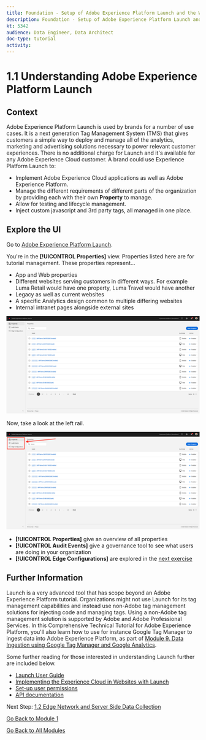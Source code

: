 ```yaml
---
title: Foundation - Setup of Adobe Experience Platform Launch and the Web SDK extension - Explaining Adobe Experience Platform Launch
description: Foundation - Setup of Adobe Experience Platform Launch and the Web SDK extension - Explaining Adobe Experience Platform Launch
kt: 5342
audience: Data Engineer, Data Architect
doc-type: tutorial
activity: 
---
```


# 1.1 Understanding Adobe Experience Platform Launch

## Context

Adobe Experience Platform Launch is used by brands for a number of use cases. It is a next generation Tag Management System (TMS) that gives customers a simple way to deploy and manage all of the analytics, marketing and advertising solutions necessary to power relevant customer experiences. There is no additional charge for Launch and it's available for any Adobe Experience Cloud customer. A brand could use Experience Platform Launch to:

- Implement Adobe Experience Cloud applications as well as Adobe Experience Platform.
- Manage the different requirements of different parts of the organization by providing each with their own **Property** to manage.
- Allow for testing and lifecycle management.
- Inject custom javascript and 3rd party tags, all managed in one place.

## Explore the UI

Go to [Adobe Experience Platform Launch](https://experience.adobe.com/#/@experienceplatform/launch/).

You're in the **[!UICONTROL Properties]** view. Properties listed here are for tutorial management. These properties represent...

- App and Web properties
- Different websites serving customers in different ways. For example Luma Retail would have one property, Luma Travel would have another
- Legacy as well as current websites
- A specific Analytics design common to multiple differing websites
- Internal intranet pages alongside external sites

![Launch Properties View](./images/launch1.png)

Now, take a look at the left rail.

![Launch Left Rail](./images/launch2.png)

- **[!UICONTROL Properties]** give an overview of all properties
- **[!UICONTROL Audit Events]** give a governance tool to see what users are doing in your organization
- **[!UICONTROL Edge Configurations]** are explored in the [next exercise](./ex2.md)

## Further Information

Launch is a very advanced tool that has scope beyond an Adobe Experience Platform tutorial. Organizations might not use Launch for its tag management capabilities and instead use non-Adobe tag management solutions for injecting code and managing tags. Using a non-Adobe tag management solution is supported by Adobe and Adobe Professional Services. In this Comprehensive Technical Tutorial for Adobe Experience Platform, you'll also learn how to use for instance Google Tag Manager to ingest data into Adobe Experience Platform, as part of [Module 9. Data Ingestion using Google Tag Manager and Google Analytics](./modules/module9/data-ingestion-using-google-tag-manager-and-google-analytics.md).

Some further reading for those interested in understanding Launch further are included below.

- [Launch User Guide](https://docs.adobe.com/content/help/en/launch/using/overview.html)
- [Implementing the Experience Cloud in Websites with Launch](https://docs.adobe.com/content/help/en/core-services-learn/implementing-in-websites-with-launch/index.html)
- [Set-up user permissions](https://docs.adobe.com/content/help/en/launch/using/reference/admin/user-permissions.html)
- [API documentation](https://developer.adobelaunch.com/api/)

Next Step: [1.2 Edge Network and Server Side Data Collection](./ex2.md)

[Go Back to Module 1](./data-ingestion-launch-web-sdk.md)

[Go Back to All Modules](./../../overview.md)
